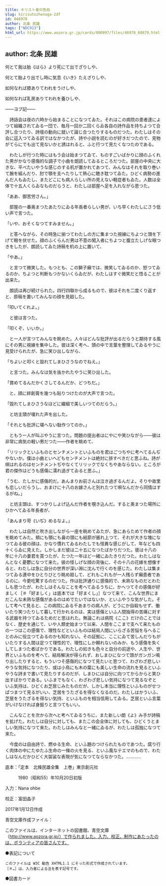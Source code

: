 ```yaml
---
title: キリスト者の告白
slug: kirisutozhenoga-2df
id: 046978
author: 北条 民雄
tags: ["NDC913"]
html_url: https://www.aozora.gr.jp/cards/000997/files/46978_60879.html
---
```


## author: 北条 民雄

何とて我は胎《はら》より死にて出でざりしや、

何とて胎より出でし時に気息《いき》たえざりしや、

如何なれば膝ありてわれをうけしや、

如何なれば乳房ありてわれを養ひしや、

――ヨブ記――









　詩話会は夜の六時から始まることになつてゐた。それはこの病院の患者達によつて組織されてゐる一団で、毎月一回か二回くらゐ各自の詩作品を持ちよつて合評し合つたり、詩壇の動向に就いて論じ合つたりするものだつた。わたしはその会に這入つてゐる訳ではなかつたが、詩や小説を読むのが好きだつたので、見物がてらにでも出て見ないかと誘はれると、ふと行つて見たくなつたのである。

　わたしが行つた時にはもう会は始まつてゐて、ものすごいばかりに顔のふくれた男がかなり感傷的な調子で小曲を朗読してゐるところだつた。部屋の中央に大きな、平べたいやうな感じのする机が置かれてあつて、みんなはそれを取り巻いて腕を組んだり、肘で顎を支へたりして熱心に聴き耽つてゐた。ひどく病勢の進んだ人もゐたし、またどこにも病人らしい所の見えない軽症者もゐた。人数は全体で十五人くらゐなものだらうと、わたしは部屋へ足を入れながら思つた。

「ああ、御苦労さん。」

　部屋の一番奥まつたあたりにゐる年長者らしい男が、いち早くわたしにさう低い声で言つた。

「いや、おそくなつてすみません。」

　と答へながら、その時急に揃つてわたしの方に集まつた視線にちよつと頭を下げて眼を伏せた。顔のふくらんだ男は不意の闖入者にちよつと腹立たしげな眼つきをしたが、朗読してゐた詩稿を机の上に置いて、

「やあ。」

　と言つて微笑した。もつとも、この獅子癩では、微笑してゐるのか、怒つてゐるのか、ちよつと判断もつかないくらゐだが、わたしはすぐ微笑だと悟ることが出来た。

　朗読は再び続けられた。四行四聯から成るもので、彼はそれを二度くり返すと、原稿を置いてみんなの顔を見廻した。

「叩いてくれよ。」

　と彼は言つた。

「叩くぞ、いいか。」

　と一人が言つてみんなを眺めた。人々はどんな批評が出るだらうと期待する風にその男に視線を集中した。彼は深く考へ、頭の中で言葉を整理してゐるやうに見受けられたが、急に笑ひ出しながら、

「ちよいと叩くと毀れてしまひさうなのでねえ。」

　と言つた。みんなは気を抜かれたやうに笑ひ出した。

「賞めてるんだかくさしてるんだか、どつちだ。」

　と、顔に絆創膏を幾つも貼りつけたのが大声で言つた。

「毀れてしまひさうなほどに繊細で美しいつてのだらう。」

　と坊主頭が嗄れた声を出した。

「それとも批評に堪へない駄作つてのか。」

　ともう一人が叫ぶやうに言つた。問題の提出者はにやにや笑ひながら――彼は非常に病気の軽い男だつた――作者を眺めて、

「リリックといふものとセンチメントといふものを君はごつちやに考へてるんぢやないか。僕は小曲といへどもセンチメントは絶対に排すべきだと思ふね。詩が唄はれるのはセンチメントぢやなくてリリックでなくちやあならない。ところが君の傑作はどうも感傷に濡れ過ぎてゐると思ふ。」

「うむ、たしかに感傷的だ。あんまりお前さんは泣き過ぎるんだよ。そりや故里も恋しいだらうし、おまけに十八のお嫁さんと別れたつて唄なんだから同情はするがね。」

　と坊主頭は、すつかりしよげ込んだ作者を覗き込んだ。すると奥まつた場所にひかへてゐる年長者が、

「あんまり苛《いぢ》めるなよ。」

　わたしは自然と吹き出しながら一座を眺めてゐたが、急にあらためて作者の顔を眺めてみた。頬にも顎にも鼻の頭にも結節が脹れ上つて、それが大きな塊になつてゐる彼の顔は、かなり慣れてゐるわたしでも怪異な感じがして、年なども四十くらゐに見えた。しかしまだ彼は二十五になつたばかりだつた。彼は十八の年に十八の妻君を貰つたが、たつた一年ほど一緒にゐたきりだつた。わたしはなんとなく憂鬱になつて来た。彼の怪しげな顔の背後に、その十八の花嫁を想像すると、わたしは急に自分の世界が深い淵に沈んで行くのを感じた。わたしは集まつてゐる連中をひとりびとり眺め廻して、どれもこれもが一人残らず癩患者であるのに、今更吃驚するのだつた。作は批評通りに感傷的で、未熟なものだとわたしも思つたが、わたしはそんなことを考へてゐるうちに、かへつてその感傷が好ましく［＃「好ましく」は底本では「好まくし」］なつて来て、こんな世界にまだこんな未熟な感傷があるのはめでたいではないか、といふやうな気がした。そして考へて見ると、この病院にゐる千あまりの病人が、どうにか自殺もせず、働いたり笑つたりして暮して行かれるのは、実は感傷といふ人間独得の苦痛に対する武器を持つてゐるためだと思はれた。無論これは病院《ここ》だけのことではなく、歴史を通じて、いや人類史始まつて以来、人間をここまで支へて来たものの一つはこの感傷で、理性などといふものは結局人間にいらざる苦悩を与へることのみに役立つてゐるのかも知れない。その証拠に、ここにゐて苦しんだりもがいたりする人間は定つて理性的で、理性にしか頼れないのみか、もう感傷を失くしてしまつた者ばかりである。わたしの如きも色々と自分の前途や、人生や、世界といふものを考へて、結局解決が得られず、おしまひになつて頭がガンガン鳴り出したりすると、もういつそ感傷的になつて見たいと思つて、わざわざ悲しいやうな気持になつたり、或は小鳥にも木の葉にも美しい生命の流れを見るといふやうな詩まで書いて見たりするのだが、しまひには自分に向つてからからと笑ひ出すばかりである。いふまでもなく、わざわざ悲しい気持になつて見るなぞといふ気持は、ひどくお芝居じみたものだが、しかし本当に理性といふものがせつぱつまつて見るがいい、芝居をうたざるを得なくなるのだ。わたしはかういふ、芝居をうたざるを得ない気持、といふものを相当信用してゐる。芝居といふ言葉がいけなければ身振りと言つてもいい。

　こんなことを次から次へと考へてゐるうちに、また新しい朗《よ》み手が詩稿を拡げた。わたしは自分に対しても、またこの会全体に対しても、ひどくうとましい気持になつて来た。わたしはみんなと一緒にゐるが、わたしは孤独になつて来た。

　今度のは自由詩で、燃ゆる生命、といふ題のつけられたものであつた。腐り行く肉体の中にたゆたふ生命の一條の火を見る、といふ風なテエマのもので、わたしはなんだかひどく大袈裟な表現が気になつてならなかつた。…………













底本：「定本　北條民雄全集　上巻」東京創元社

　　　1980（昭和55）年10月20日初版

入力：Nana ohbe

校正：富田晶子

2017年1月12日作成

青空文庫作成ファイル：

このファイルは、インターネットの図書館、青空文庫（http://www.aozora.gr.jp/）で作られました。入力、校正、制作にあたったのは、ボランティアの皆さんです。











●表記について


	このファイルは W3C 勧告 XHTML1.1 にそった形式で作成されています。
	［＃…］は、入力者による注を表す記号です。







●図書カード